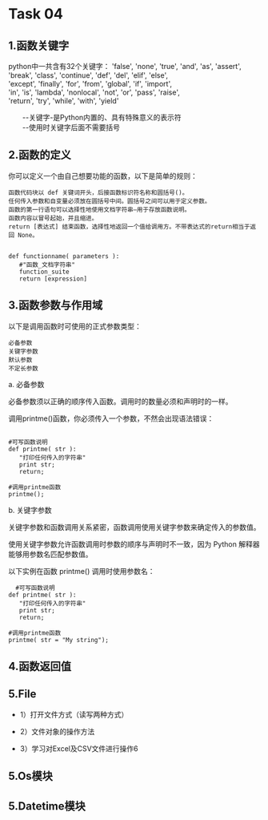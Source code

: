 Task 04
==============
1.函数关键字
--------------

python中一共含有32个关键字：
'false', 'none', 'true', 'and', 'as', 'assert',   
'break', 'class', 'continue', 'def', 'del', 'elif', 'else',   
 'except', 'finally', 'for', 'from', 'global', 'if', 'import',   
 'in', 'is', 'lambda', 'nonlocal', 'not', 'or', 'pass', 'raise',  
 'return', 'try', 'while', 'with', 'yield'

　　--关键字-是Python内置的、具有特殊意义的表示符    
　　--使用时关键字后面不需要括号    



2.函数的定义
--------------


  你可以定义一个由自己想要功能的函数，以下是简单的规则：

    函数代码块以 def 关键词开头，后接函数标识符名称和圆括号()。
    任何传入参数和自变量必须放在圆括号中间。圆括号之间可以用于定义参数。
    函数的第一行语句可以选择性地使用文档字符串—用于存放函数说明。
    函数内容以冒号起始，并且缩进。
    return [表达式] 结束函数，选择性地返回一个值给调用方。不带表达式的return相当于返回 None。


```

def functionname( parameters ):    
   #"函数_文档字符串"     
   function_suite   
   return [expression]      
```


3.函数参数与作用域
--------------

   以下是调用函数时可使用的正式参数类型：

    必备参数
    关键字参数
    默认参数
    不定长参数


a. 必备参数    

必备参数须以正确的顺序传入函数。调用时的数量必须和声明时的一样。  

调用printme()函数，你必须传入一个参数，不然会出现语法错误：  

```

#可写函数说明
def printme( str ):
   "打印任何传入的字符串"
   print str;
   return;
 
#调用printme函数
printme();
```

b. 关键字参数

关键字参数和函数调用关系紧密，函数调用使用关键字参数来确定传入的参数值。

使用关键字参数允许函数调用时参数的顺序与声明时不一致，因为 Python 解释器能够用参数名匹配参数值。

以下实例在函数 printme() 调用时使用参数名：

```
  #可写函数说明
def printme( str ):
   "打印任何传入的字符串"
   print str;
   return;
 
#调用printme函数
printme( str = "My string");
```




4.函数返回值
--------------



5.File
--------------
* 1）打开文件方式（读写两种方式）

* 2）文件对象的操作方法

* 3）学习对Excel及CSV文件进行操作6


5.Os模块
--------------


5.Datetime模块
--------------
